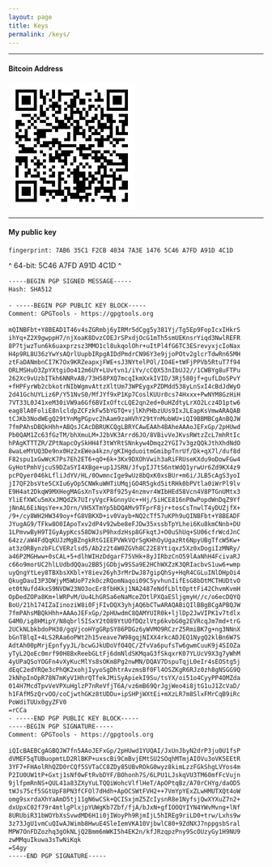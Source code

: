 ```yaml
---
layout: page
title: Keys
permalink: /keys/
---
```


----

#### Bitcoin Address

![bitcoin](/images/btc.png)

****

#### My public key

	fingerprint: 7AB6 35C1 F2CB 4034 7A3E 1476 5C46 A7FD A91D 4C1D
^
	64-bit:	5C46 A7FD A91D 4C1D
^

	-----BEGIN PGP SIGNED MESSAGE-----
	Hash: SHA512

	- -----BEGIN PGP PUBLIC KEY BLOCK-----
	Comment: GPGTools - https://gpgtools.org

	mQINBFbt+Y8BEAD1T46v4sZGRmbj6yIRMr5dCgg5y381Yj/Tg5Ep9FopIcxIHkrS
	ihYq+Z2X9gwppH7/njXoaK8DvzCOEJrSPxdjOcG1mTh5smUEKnsrYiqd3NwlREFR
	8P7tjwzTun6k6uaxprzsz3MMO1cl8ukqolOhr+uItPl4fG6TC3ESrevyxjcIoNax
	H4p9RL8U36zYwYsAQrlUupbIRpgAIDdPmdrCN96Y3e9jjoPOtv2glcrTdwRn65MH
	ztFaDANmbnCI7K7Ox9KRZeapxjFWE+sJ3NYtelPOl/IO4E+tWFjPPVb5RtuT7f94
	ORLMSHuO3ZpYXtgiOo412m6UY+LUvtvn1/iYv/cCQX53nIbUJ2//1CWBYg8uFTPu
	262Xc9vUzbITkh6NNRvAB/73H58PXQ7mcqIkmXxkIVID/3Rj580jf+gufLDoSPvY
	+fHPFyrWb2cbkotrNIbWgmvAttzXltUm73WPEygxPZDMdd538yLnSxI4cBdJdWyO
	2d41GchUYLiz6P/Y51NvS0/MfJYf9xP1Kp7CoslKUUr0cs74Hxxx+PwNYM8GzHiH
	7VT33L0J41xeM30iVW9a6Gf6BVIxOftcLQE2qn2ed+0uHZdtyLrXO2Lcz4D1ptw6
	eag8lA0FoliE8nlcldpZCFzkFw5bYGTQ+vjlKhPHbzUUs9IxJLEapKsVmwARAQAB
	tCJKb3NodWEgQ29tYnMgPGpvc2hAam9zaHVhY29tYnMubWU+iQI9BBMBCgAnBQJW
	7fmPAhsDBQkHhh+ABQsJCAcDBRUKCQgLBRYCAwEAAh4BAheAAAoJEFxGp/2pHUwd
	Pb0QAM1Zc63fGzTM/bhXmuLM+J2bVK3Arrd6JO/8VBivVeJKvsRWtzZcL7mhRtIc
	hPAgKTTTZR/ZPtNapcOySkHH4f3tWYRtSNnkyw4Dmqz2YGI7v3gzQQkJthXhdNdO
	8waLeMYUQ3De9nx0Hz2xEWea4kzn/gKIHgduoitmGmibpTnrUf/Dk+qX7l/duf8d
	F82spu1xGwWcK7Ps7Eh2ET6+qO+6k+3Kx9DXOhVwih3aRiFRUseKXdu9oDowFGw4
	GyHotPmhVjcuS9DZaSYI4XBge+up1JSRN/JfvpIJ7tS6ntWdQ1yrwUr6Zd9KX4z9
	pcPQyer046kLfliJdYV/HL/0OwmncIge9wUz8bQxK0xsBUr+m6i/JLB5cAgS3yoI
	jI7QF2bsVte5CXIu6yOp5CNWkuWHTiUMqjGO4R5gkd5itRHk0bPVtla0iWrPl9lv
	E9H4at2DkqW9MXHegMAGsXnTsvXP8f925y4nzmvr4WIbHEd58Vcn4V8PTGnUMtx3
	YliEfXWCu5mXxJMQdZk7UIryVgcFkGnnyUc++Hj/5iHCE816nP0wPopdWnDqZ9Yf
	jNnAL6EiNqsYe+xJOrn/VH5XTmYp5bDQAMv9TFprF8jr+tosCsTnwlT4yDUZjfX+
	/9+/cy8WH2HW349oy+fG8VBKXD+iv0Vayb+NQ2cTf57uKPh9uQINBFbt+Y8BEADF
	JYugAG9/TFkw8O0IApoTxv2dP4v92wbe8eFJDw35xssbTpYLhei6Ku8kmCNnb+DU
	1LPmvwByH9TIGyAypKcs58DWJsP9hxdzHsp8GFkqtJ+O0uShUq+SU06cfrWcdJnC
	64zz/aW4FdQqKUJzMgBZngkRtG1EEPVWkVQrSgKHhOyUgazRt6NpyUBgTfcW5Kw+
	at3zORBynzbFLCVERzlsd5/Ab2z2t4W0ZGVh8C22E8Ytiqxz5Xz0xDogiIzMNRy/
	a46P2MGHww+0sCAL+5+dlhWIHzDdgarF75VHk+8yJIRbzCnO59lAaNhH4FcivaRJ
	c66o9morUC2hlLUdbdQQau2BB5jGDbjw9SSa9E2HChWXZzK3QRIacbvS1uw6+wmp
	uyQngYtLey8TBXbsXKbl+Y8iev26yh3rMrDwJ87gipQhSy+HqR4CGLuINlDHpOi4
	QkugDauI3P3DWjyM5WUoP7zk0czRQomNaqoi09C5yvhunIifEsG8bDtMCTHUDtvO
	et0tNufd4kxS9NVDW23NO3ocEr8fbHKkj1NA2487eNdfLbltOpttFi42ChvmKvmH
	OpDedZOPa8Km+lWRPvM/Uu4LhGRSa6eNaMceZOtlPXQaESljgmyH//c/o6ecDQYQ
	BoU/21h174IZaIinoziW8i0FjFIvDQX3yhjAQ6bCTwARAQABiQIlBBgBCgAPBQJW
	7fmPAhsMBQkHhh+AAAoJEFxGp/2pHUwdmC8QAMYUIR0k+ljlDp2JwVIPK1v7tdlx
	G4M0/ig8HMipY/N8qbrl5ISxY2tO89YtUOfDQzlVtp6kvbG0g2EVRcqJm7md+trG
	2UCkNLbkbdoPH30/gqVjcoHYgGRpSY86PDGz6yWVMO9RCzrZ5RmiBK7g+ng3NNnX
	bGnTBlqI+4LS2RAa6oPWt2h15veave7W98gqjNIXX4rkcADJEQ1NygQ2klBn6W7S
	AdtAh00pMrjEpnfyyJL/bcwGJkUDoVfO4QC/ZfvVa6pufsTw6gwmCuuK9j4SIOZa
	yTyL2QoEc0mrf90H8BxReebGLtFj6dmNldSKMqaG3fSkqxrK07YLUcV9X3g7yWhM
	4yUPaQSoYOGFn4vXyKucMlYs8sOKm8Pg2nwMN/DQAV7DspuTqjL0eIr4sEOStg5j
	dEqC2edYRQe3cPhQK2xohjIyyoSgDhtrAvzmsBf0Fl4OSZKgR6RJz0zh8gNSGG9Q
	2kNhpInOpR78N7mKyV1HhrQTfekJMiSyApiekI9Su/tsYX/oi51o4CyyPP4OMZda
	014H7McdTpvVeVPXuHglzP7nReVfjT6A/vz6mB69QrJgjWeo4i8jtG1uJ1ZcVaD/
	h1FAfM5zQrvOO/coCjwthGKz8tUDDu+ipSHPjWXtEi+mXzLR7m8SlxFMrCqB9iRc
	PoWdiTUUx0gyZFV0
	=rCCa
	- -----END PGP PUBLIC KEY BLOCK-----
	-----BEGIN PGP SIGNATURE-----
	Comment: GPGTools - https://gpgtools.org

	iQIcBAEBCgAGBQJW7fn5AAoJEFxGp/2pHUwd1YUQAI/JxUnJbyN2drP3ju0U1fsP
	dVMEF5qTUBuopmtLD2RlBKP+uxscBi9CmBvjEMtSU2SOqhMTmjAIOVu3oVK5EEtR
	3YF7+FHAolRhQZD0rCQf5SVTaCC8ZDy85UBvROkG0wyz8kimLzzFGkShgLVYos4m
	P2IU0UW1tP+Gxtj1sNf0wFtRvbDYF/BOhonh7S/6LPU1LJskqVU3TM60mfFcVujn
	9jlfpmRnNS+QUL41a83ZXyYuLTQQiWohcVlflHeT/ApOPtqBz/A70rCHYg/daOD5
	tWJs75cf5SGtUpF8PN3fCFOl7dHdh+ApOCSWtFVH2++7VmYpYExZLwHMUTXQt4oW
	omg9sxrdaXhYaAmD5tj11gN6wCSk+QCISxjmZ5ZcIysnR8e1NyfsjQwXYXuZ7n2+
	dxUpxC02f79r4mtlgPlxjpYUWgKb7Zbf/fjA/bJxN+gfIOOQYIYN4YWvMvng+lNf
	8URUbiR31bWOYbXsSvwdMD6H1i0jIWoyPh9RjmIjL5hIREg9riLD0+trw/Lxhs9w
	3z73JgU1vmCuQIwAJWimb8HwuE4SleIemVKA10VjbwlC80+9ZdNXJ7nppgsbSral
	MPW7OnFDZozhq3gOkNLjQ2Bmm6mWKI5h4EK2n/kfJRzqpzPny9ScOUzyGy1H9NU9
	zwMMquIkuwa3sTwNiKqk
	=S4gy
	-----END PGP SIGNATURE-----
